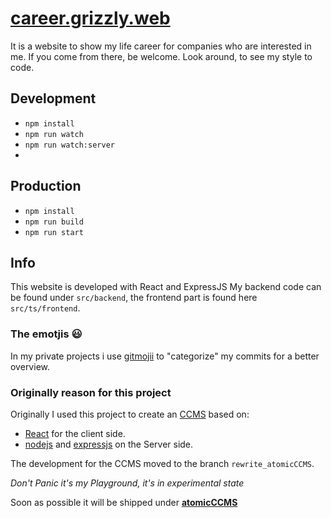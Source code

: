 # [career.grizzly.web](http://career.grizzlydotweb.com) 
It is a website to show my life career for companies who are interested in me.
If you come from there, be welcome. Look around, to see my style to code.

## Development
- `npm install`
- `npm run watch`
- `npm run watch:server`
- 
## Production
- `npm install`
- `npm run build`
- `npm run start`

## Info
This website is developed with React and ExpressJS
My backend code can be found under `src/backend`, the frontend part is found here `src/ts/frontend`.

### The emotjis :smiley:
In my private projects i use [gitmojii](https://gitmoji.carloscuesta.me/) to "categorize" my commits for a better overview.

### Originally reason for this project
Originally I used this project to create an [CCMS](https://en.wikipedia.org/wiki/Component_content_management_system) based on:
- [React](https://reactjs.org/) for the client side. 
- [nodejs](https://nodejs.org/en/) and [expressjs](http://expressjs.com/de/) on the Server side.

The development for the CCMS moved to the branch `rewrite_atomicCCMS`.

_Don't Panic it's my Playground, it's in experimental state_

Soon as possible it will be shipped under **[atomicCCMS](https://github.com/grizzlydotweb/atomicCCMS)**

